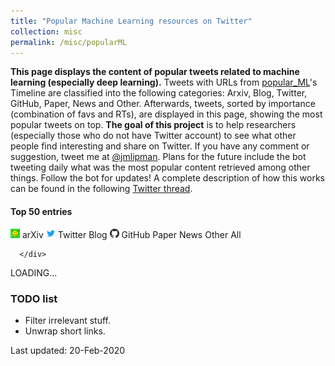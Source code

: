 ```yaml
---
title: "Popular Machine Learning resources on Twitter"
collection: misc
permalink: /misc/popularML
---
```

<link rel="stylesheet" media="screen and (min-device-width: 501px)" href="{{ base_path }}/assets/css/popular_ML_largeScreen.css" />
<link rel="stylesheet" media="screen and (max-width: 500px)" href="{{ base_path }}/assets/css/popular_ML_smallScreen.css" />
<link href="{{ base_path }}/assets/css/popular_ML.css" rel="stylesheet">
<script language="javascript" src="{{ base_path }}/assets/js/jquery.js"></script>
<script language="javascript" src="{{ base_path }}/assets/js/popular_ML.js"></script>



<div class="cover-container d-flex mx-auto flex-column">
    <main role="main" class="inner cover text-center">
    <!--<h4 class="cover-heading" style="color:red">Under maintenance.</h4>-->
    <div class="col-sm">
    <p class="lead description">
        <b>This page displays the content of popular tweets related to machine learning (especially deep learning).</b>
        Tweets with URLs from <a href="https://twitter.com/popular_ML" target="_blank">popular_ML</a>'s Timeline are classified into the following categories: Arxiv, Blog, Twitter, GitHub, Paper, News and Other.
        Afterwards, tweets, sorted by importance (combination of favs and RTs), are displayed in this page, showing the most popular tweets on top.
        <b>The goal of this project</b> is to help researchers (especially those who do not have Twitter account) to see what other people find interesting and share on Twitter.
        If you have any comment or suggestion, tweet me at <a href="https://twitter.com/jmlipman" target="_blank">@jmlipman</a>.
        Plans for the future include the bot tweeting daily what was the most popular content retrieved among other things. Follow the bot for updates!
        A complete description of how this works can be found in the following <a href="https://twitter.com/popular_ML/status/1226575783558340609" target="_blank">Twitter thread</a>.
        </p>
    </div>
    </main>
</div>
        
<div class="col-12 text-center">
    <h4>Top 50 entries</h4>
</div>
<div class="row top-row">
    <div class="col-12 themed-grid-col-top-row my-auto" style="word-wrap: break-word">
        <span class="popularML-source" id="arxiv"><img src="https://raw.githubusercontent.com/jmlipman/jmlipman.github.io/master/assets/images/arxiv.png" width="15" /> arXiv</span>
        <span class="popularML-source" id="twitter"><img src="https://raw.githubusercontent.com/jmlipman/jmlipman.github.io/master/assets/images/twitter.png" width="15" /> Twitter</span>
        <span class="popularML-source" id="blog">Blog</span>
        <span class="popularML-source" id="github"><img src="https://raw.githubusercontent.com/jmlipman/jmlipman.github.io/master/assets/images/github.png" width="15" /> GitHub</span>
        <span class="popularML-source" id="paper">Paper</span>
        <span class="popularML-source" id="news">News</span>
        <span class="popularML-source" id="other">Other</span>
        <span class="popularML-source" id="all">All</span>
        
      </div>
</div>
<div class="rows-here">
    LOADING...
</div>

<div class="cover-container d-flex p-4 mx-auto flex-column">
    <main role="main" class="inner cover">
    <h3 class="cover-heading">TODO list</h3>
    <div class="col-sm">
    <ul>
        <li>Filter irrelevant stuff.</li>
        <li>Unwrap short links.</li>
    </ul>
    <p>Last updated: 20-Feb-2020</p>
    </div>
    </main>
</div>

